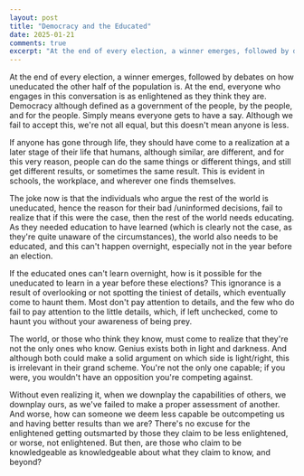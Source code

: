 ```yaml
---
layout: post
title: "Democracy and the Educated"
date: 2025-01-21
comments: true
excerpt: "At the end of every election, a winner emerges, followed by debates on how uneducated the other half of the population is."
---
```


At the end of every election, a winner emerges, followed by debates on how uneducated the other half of the population is. At the end, everyone who engages in this conversation is as enlightened as they think they are. Democracy although defined as a government of the people, by the people, and for the people. Simply means everyone gets to have a say. Although we fail to accept this, we're not all equal, but this doesn't mean anyone is less.

If anyone has gone through life, they should have come to a realization at a later stage of their life that humans, although similar, are different, and for this very reason, people can do the same things or different things, and still get different results, or sometimes the same result. This is evident in schools, the workplace, and wherever one finds themselves.

The joke now is that the individuals who argue the rest of the world is uneducated, hence the reason for their bad /uninformed decisions, fail to realize that if this were the case, then the rest of the world needs educating. As they needed education to have learned (which is clearly not the case, as they're quite unaware of the circumstances), the world also needs to be educated, and this can't happen overnight, especially not in the year before an election.

If the educated ones can't learn overnight, how is it possible for the uneducated to learn in a year before these elections? This ignorance is a result of overlooking or not spotting the tiniest of details, which eventually come to haunt them. Most don't pay attention to details, and the few who do fail to pay attention to the little details, which, if left unchecked, come to haunt you without your awareness of being prey.

The world, or those who think they know, must come to realize that they're not the only ones who know. Genius exists both in light and darkness. And although both could make a solid argument on which side is light/right, this is irrelevant in their grand scheme. You're not the only one capable; if you were, you wouldn't have an opposition you're competing against.

Without even realizing it, when we downplay the capabilities of others, we downplay ours, as we've failed to make a proper assessment of another. And worse, how can someone we deem less capable be outcompeting us and having better results than we are? There's no excuse for the enlightened getting outsmarted by those they claim to be less enlightened, or worse, not enlightened. But then, are those who claim to be knowledgeable as knowledgeable about what they claim to know, and beyond?